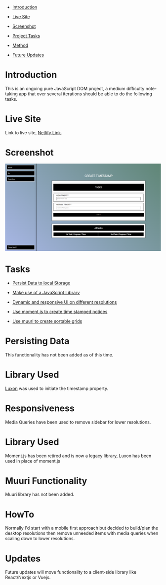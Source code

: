 - [Introduction](#Introduction)

- [Live Site](#Live_Site)

- [Screenshot](#Screenshot)

- [Project Tasks](#tasks)

- [Method](#howto)

- [Future Updates](#updates)

# Introduction

This is an ongoing pure JavaScript DOM project, a medium difficulty note-taking app that over several iterations should be able to do the following tasks.

# Live Site

 Link to live site, [Netlify Link](https://vocal-torrone-804739.netlify.app).
 

# Screenshot
![Timepost Image](/src/Timepost%20Screenshot.PNG)

# Tasks

- [Persist Data to local Storage](#Persisting_Data)

- [Make use of a JavaScript Library](#Library_Used)

- [Dynamic and responsive UI on different resolutions](#responsiveness)

- [Use moment.js to create time stamped notices](#Library_Used)

- [Use muuri to create sortable grids](#Muuri_Functionality)

# Persisting Data

This functionality has not been added as of this time.

# Library Used

[Luxon](https://www.jsdelivr.com/package/npm/luxon) was used to initiate the timestamp property.

# Responsiveness

Media Queries have been used to remove sidebar for lower resolutions.

# Library Used 

Moment.js has been retired and is now a legacy library, Luxon has been used in place of moment.js

# Muuri Functionality 

Muuri library has not been added.

# HowTo

Normally I'd start with a mobile first approach but decided to build/plan the desktop resolutions then remove unneeded items with media queries when scaling down to lower resolutions.

# Updates

Future updates will move functionality to a client-side library like React/Nextjs or Vuejs.
